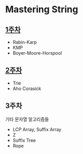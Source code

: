 # Mastering String

## [1주차](string_matching_basics.md)

- Rabin-Karp
- KMP
- Boyer-Moore-Horspool

## [2주차](trie_ahoCorasick.md)

- Trie
- Aho Corasick

## 3주차

기타 문자열 알고리즘들

- LCP Array, Suffix Array
- Z
- Suffix Tree
- Rope
